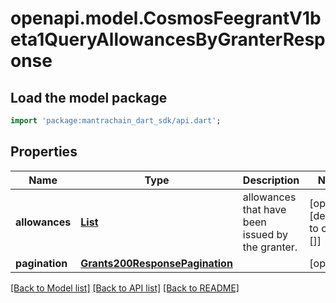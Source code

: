# openapi.model.CosmosFeegrantV1beta1QueryAllowancesByGranterResponse

## Load the model package
```dart
import 'package:mantrachain_dart_sdk/api.dart';
```

## Properties
Name | Type | Description | Notes
------------ | ------------- | ------------- | -------------
**allowances** | [**List<GrantIsStoredInTheKVStoreToRecordAGrantWithFullContext1>**](GrantIsStoredInTheKVStoreToRecordAGrantWithFullContext1.md) | allowances that have been issued by the granter. | [optional] [default to const []]
**pagination** | [**Grants200ResponsePagination**](Grants200ResponsePagination.md) |  | [optional] 

[[Back to Model list]](../README.md#documentation-for-models) [[Back to API list]](../README.md#documentation-for-api-endpoints) [[Back to README]](../README.md)



